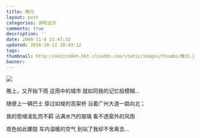 ```yaml
---
title: 晚归
layout: post
categories: 诗和远方
comments: true
description: ''
date: 2008-11-8 21:47:32
updated: 2016-10-12 20:43:12
tags:
thumbnail: http://oezzzs8eh.bkt.clouddn.com/static/images/thumbs/晚归.jpg?imageView2/1/w/345/h/163
banner:
---
```


![](http://oezzzs8eh.bkt.clouddn.com/static/images/thumbs/晚归.jpg)

晚上，又开始下雨
这雨中的城市
就如同我的记忆般模糊…

随便上一辆巴士
穿过如梭的高架桥
沿着广州大道一路向北；

我的思绪凌乱而不羁
沾满水汽的玻璃
看不透窗外的风雨

夜色如此朦胧
车内温暖的空气
到站了我却不舍离去…